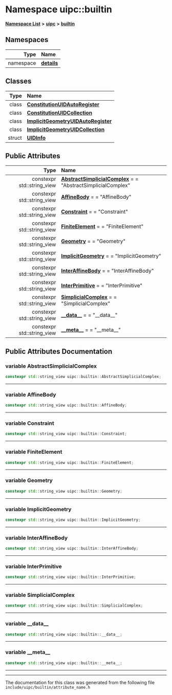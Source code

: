 

# Namespace uipc::builtin



[**Namespace List**](namespaces.md) **>** [**uipc**](namespaceuipc.md) **>** [**builtin**](namespaceuipc_1_1builtin.md)


















## Namespaces

| Type | Name |
| ---: | :--- |
| namespace | [**details**](namespaceuipc_1_1builtin_1_1details.md) <br> |


## Classes

| Type | Name |
| ---: | :--- |
| class | [**ConstitutionUIDAutoRegister**](classuipc_1_1builtin_1_1_constitution_u_i_d_auto_register.md) <br> |
| class | [**ConstitutionUIDCollection**](classuipc_1_1builtin_1_1_constitution_u_i_d_collection.md) <br> |
| class | [**ImplicitGeometryUIDAutoRegister**](classuipc_1_1builtin_1_1_implicit_geometry_u_i_d_auto_register.md) <br> |
| class | [**ImplicitGeometryUIDCollection**](classuipc_1_1builtin_1_1_implicit_geometry_u_i_d_collection.md) <br> |
| struct | [**UIDInfo**](structuipc_1_1builtin_1_1_u_i_d_info.md) <br> |






## Public Attributes

| Type | Name |
| ---: | :--- |
|  constexpr std::string\_view | [**AbstractSimplicialComplex**](#variable-abstractsimplicialcomplex)   = = "AbstractSimplicialComplex"<br> |
|  constexpr std::string\_view | [**AffineBody**](#variable-affinebody)   = = "AffineBody"<br> |
|  constexpr std::string\_view | [**Constraint**](#variable-constraint)   = = "Constraint"<br> |
|  constexpr std::string\_view | [**FiniteElement**](#variable-finiteelement)   = = "FiniteElement"<br> |
|  constexpr std::string\_view | [**Geometry**](#variable-geometry)   = = "Geometry"<br> |
|  constexpr std::string\_view | [**ImplicitGeometry**](#variable-implicitgeometry)   = = "ImplicitGeometry"<br> |
|  constexpr std::string\_view | [**InterAffineBody**](#variable-interaffinebody)   = = "InterAffineBody"<br> |
|  constexpr std::string\_view | [**InterPrimitive**](#variable-interprimitive)   = = "InterPrimitive"<br> |
|  constexpr std::string\_view | [**SimplicialComplex**](#variable-simplicialcomplex)   = = "SimplicialComplex"<br> |
|  constexpr std::string\_view | [**\_\_data\_\_**](#variable-__data__)   = = "\_\_data\_\_"<br> |
|  constexpr std::string\_view | [**\_\_meta\_\_**](#variable-__meta__)   = = "\_\_meta\_\_"<br> |












































## Public Attributes Documentation




### variable AbstractSimplicialComplex 

```C++
constexpr std::string_view uipc::builtin::AbstractSimplicialComplex;
```




<hr>



### variable AffineBody 

```C++
constexpr std::string_view uipc::builtin::AffineBody;
```




<hr>



### variable Constraint 

```C++
constexpr std::string_view uipc::builtin::Constraint;
```




<hr>



### variable FiniteElement 

```C++
constexpr std::string_view uipc::builtin::FiniteElement;
```




<hr>



### variable Geometry 

```C++
constexpr std::string_view uipc::builtin::Geometry;
```




<hr>



### variable ImplicitGeometry 

```C++
constexpr std::string_view uipc::builtin::ImplicitGeometry;
```




<hr>



### variable InterAffineBody 

```C++
constexpr std::string_view uipc::builtin::InterAffineBody;
```




<hr>



### variable InterPrimitive 

```C++
constexpr std::string_view uipc::builtin::InterPrimitive;
```




<hr>



### variable SimplicialComplex 

```C++
constexpr std::string_view uipc::builtin::SimplicialComplex;
```




<hr>



### variable \_\_data\_\_ 

```C++
constexpr std::string_view uipc::builtin::__data__;
```




<hr>



### variable \_\_meta\_\_ 

```C++
constexpr std::string_view uipc::builtin::__meta__;
```




<hr>

------------------------------
The documentation for this class was generated from the following file `include/uipc/builtin/attribute_name.h`

